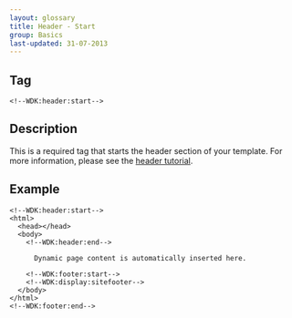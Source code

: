 ```yaml
---
layout: glossary
title: Header - Start
group: Basics
last-updated: 31-07-2013
---
```


## Tag

`<!--WDK:header:start-->`

## Description

This is a required tag that starts the header section of your template.
For more information, please see the [header tutorial](pages/tutorials/08the-header.html).

## Example

~~~
<!--WDK:header:start-->
<html>
  <head></head>
  <body>
    <!--WDK:header:end-->

      Dynamic page content is automatically inserted here.

    <!--WDK:footer:start-->
    <!--WDK:display:sitefooter-->
  </body>
</html>
<!--WDK:footer:end-->
~~~